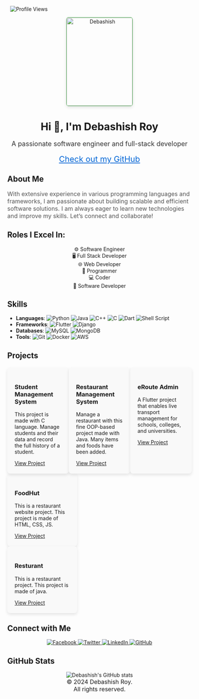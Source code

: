 &nbsp; ![Profile Views](https://komarev.com/ghpvc/?username=thedeba&style=for-the-badge)

<div align="center">
  <a href="https://ibb.co/QmdSD1w"> 
    <img src="https://i.ibb.co/QmdSD1w/deba.jpg" alt="Debashish" style="border-radius: 3%; width: 180px; height: 240px; border: 1px solid #4CAF50; box-shadow: 0 4px 8px rgba(0, 0, 0, 0.1); transition: all 0.3s ease-in-out;">
  </a>
</div>

<h1 align="center">Hi 👋, I'm Debashish Roy</h1>
<p align="center" style="font-size: 18px; color: #333;">A passionate software engineer and full-stack developer</p>

<div align="center">
  <a href="https://github.com/thedeba" style="font-size: 22px; color: #0366d6;">Check out my GitHub</a>
</div>

## About Me

<p style="font-size: 16px; color: #555;">With extensive experience in various programming languages and frameworks, I am passionate about building scalable and efficient software solutions. I am always eager to learn new technologies and improve my skills. Let’s connect and collaborate!</p>

## Roles I Excel In:

<div align="center">
  <ul style="list-style-type: none; padding: 0;">
    <li>⚙️ Software Engineer</li>
    <li>🖥️ Full Stack Developer</li>
    <li>🌐 Web Developer</li>
    <li>📝 Programmer</li>
    <li>💻 Coder</li>
    <li>🔧 Software Developer</li>
  </ul>
</div>

## Skills

- **Languages**: ![Python](https://img.shields.io/badge/Python-3776AB?style=for-the-badge&logo=python&logoColor=white) ![Java](https://img.shields.io/badge/Java-007396?style=for-the-badge&logo=java&logoColor=white) ![C++](https://img.shields.io/badge/C++-00599C?style=for-the-badge&logo=cplusplus&logoColor=white) ![C](https://img.shields.io/badge/C-A8B9CC?style=for-the-badge&logo=c&logoColor=white) ![Dart](https://img.shields.io/badge/Dart-0175C2?style=for-the-badge&logo=dart&logoColor=white) ![Shell Script](https://img.shields.io/badge/Shell_Script-4EAA25?style=for-the-badge&logo=gnu-bash&logoColor=white)
- **Frameworks**: ![Flutter](https://img.shields.io/badge/Flutter-02569B?style=for-the-badge&logo=flutter&logoColor=white) ![Django](https://img.shields.io/badge/Django-092E20?style=for-the-badge&logo=django&logoColor=white)
- **Databases**: ![MySQL](https://img.shields.io/badge/MySQL-4479A1?style=for-the-badge&logo=mysql&logoColor=white) ![MongoDB](https://img.shields.io/badge/MongoDB-47A248?style=for-the-badge&logo=mongodb&logoColor=white)
- **Tools**: ![Git](https://img.shields.io/badge/Git-F05032?style=for-the-badge&logo=git&logoColor=white) ![Docker](https://img.shields.io/badge/Docker-2496ED?style=for-the-badge&logo=docker&logoColor=white) ![AWS](https://img.shields.io/badge/AWS-232F3E?style=for-the-badge&logo=amazon-aws&logoColor=white)

## Projects

<div style="display: flex; justify-content: space-around; margin-top: 20px;">
  <div style="width: 30%; border-radius: 8px; box-shadow: 0 4px 8px rgba(0, 0, 0, 0.1); padding: 20px; background-color: #f9f9f9;">
    <h3>Student Management System</h3>
    <p>This project is made with C language. Manage students and their data and record the full history of a student.</p>
    <a href="https://github.com/thedeba/StudentManagementSystem" target="_blank">View Project</a>
  </div>
  
  <div style="width: 30%; border-radius: 8px; box-shadow: 0 4px 8px rgba(0, 0, 0, 0.1); padding: 20px; background-color: #f9f9f9;">
    <h3>Restaurant Management System</h3>
    <p>Manage a restaurant with this fine OOP-based project made with Java. Many items and foods have been added.</p>
    <a href="https://github.com/thedeba/ResturantManagementSystem" target="_blank">View Project</a>
  </div>

  <div style="width: 30%; border-radius: 8px; box-shadow: 0 4px 8px rgba(0, 0, 0, 0.1); padding: 20px; background-color: #f9f9f9;">
    <h3>eRoute Admin</h3>
    <p>A Flutter project that enables live transport management for schools, colleges, and universities.</p>
    <a href="https://github.com/thedeba/erouteadmin" target="_blank">View Project</a>
  </div>
</div>

 <div style="width: 30%; border-radius: 8px; box-shadow: 0 4px 8px rgba(0, 0, 0, 0.1); padding: 20px; background-color: #f9f9f9;">
    <h3>FoodHut</h3>
    <p>This is a restaurant website project. This project is made of HTML, CSS, JS.</p>
    <a href="https://github.com/thedeba/foodhut" target="_blank">View Project</a>
  </div>

<div style="width: 30%; border-radius: 8px; box-shadow: 0 4px 8px rgba(0, 0, 0, 0.1); padding: 20px; background-color: #f9f9f9;">
    <h3>Resturant</h3>
    <p>This is a restaurant project. This project is made of java.</p>
    <a href="https://github.com/thedeba/resturant" target="_blank">View Project</a>
  </div>


## Connect with Me

<div align="center">
  <a href="https://www.facebook.com/imdebashishroy">
    <img src="https://img.shields.io/badge/Facebook-1877F2?style=for-the-badge&logo=facebook&logoColor=white" alt="Facebook">
  </a>
  <a href="https://www.twitter.com/imdebashishroy">
    <img src="https://img.shields.io/badge/Twitter-1DA1F2?style=for-the-badge&logo=twitter&logoColor=white" alt="Twitter">
  </a>
  <a href="https://www.linkedin.com/in/imdebashishroy">
    <img src="https://img.shields.io/badge/LinkedIn-0077B5?style=for-the-badge&logo=linkedin&logoColor=white" alt="LinkedIn">
  </a>
  <a href="https://www.github.com/thedeba">
    <img src="https://img.shields.io/badge/GitHub-181717?style=for-the-badge&logo=github&logoColor=white" alt="GitHub">
  </a>
</div>

## GitHub Stats

<div align="center">
  <img src="https://github-readme-stats.vercel.app/api?username=thedeba&show_icons=true&theme=radical" alt="Debashish's GitHub stats">
</div>

<div align="center" style="font-size: 16px;">
&copy; 2024 Debashish Roy. <br> All rights reserved.
</div>
